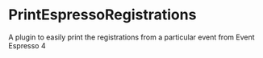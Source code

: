 # PrintEspressoRegistrations
A plugin to easily print the registrations from a particular event from Event Espresso 4
